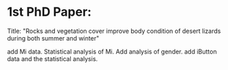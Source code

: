 # 1st PhD Paper:
Title: "Rocks and vegetation cover improve body condition of desert lizards during both summer and winter"

add Mi data. Statistical analysis of Mi. Add analysis of gender.
add iButton data and the statistical analysis.

